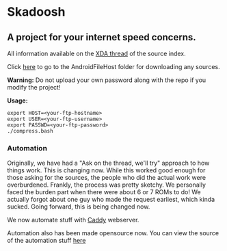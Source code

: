 # Skadoosh
## A project for your internet speed concerns.

All information available on the [XDA thread](http://forum.xda-developers.com/android/software/sources-android-sources-highly-t3231109) of the source index.

Click [here](https://www.androidfilehost.com/?w=files&flid=87142) to go to the AndroidFileHost folder for downloading any sources.

**Warning:** Do not upload your own password along with the repo if you modify the project!

**Usage:**

```shell
export HOST=<your-ftp-hostname>
export USER=<your-ftp-username>
export PASSWD=<your-ftp-password>
./compress.bash
```

### Automation

Originally, we have had a "Ask on the thread, we'll try" approach to how things work. This is changing now.
While this worked good enough for those asking for the sources, the people who did the actual work were overburdened. Frankly, the process was pretty sketchy.
We personally faced the burden part when there were about 6 or 7 ROMs to do! 
We actually forgot about one guy who made the request earliest, which kinda sucked.
Going forward, this is being changed now.

We now automate stuff with [Caddy](https://caddyserver.com) webserver.

Automation also has been made opensource now.
You can view the source of the automation stuff [here](https://github.com/regalstreak/skadhook)

<!-- Deprecated dummy code -->
